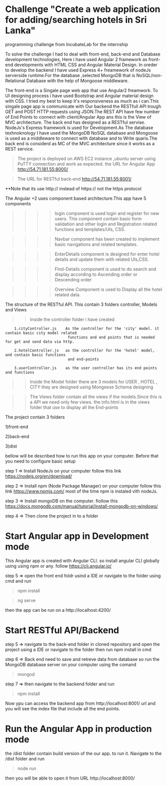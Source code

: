 # Challenge "Create a web application for adding/searching hotels in Sri Lanka" 
programming challenge from IncubateLab for the internship 

   To solve the challenge I had to deal with front-end, back-end and Database development technologies, Here i have used 
Angular 2 framework as  front-end developments with HTML CSS and Angular Material Design. In oreder to develop the backend I have 
used Express 4+ freamework of nodeJs serverside runtime.For the database ,selected MongoDB that is NoSQL/non-Relational Database with the help of 
Mongoose middleware. 

   The front-end is a Singale page web app that use Angular2 freamwork. To UI designing process i have used Bootstrap and Angular
material design with CSS. I tried my best to keep it's responsiveness as much as i can.This singale page app is communicate 
with Our backend the RESTfull API  trough GET and POST HTTP requests using JSON.The REST API have few number of End Points to 
connect with client/Angular App ans this is the View of MVC architecture. The back end has designed as a RESTful servise. NodeJs's 
Express framework is used for Development.As The database texhnoknology I have used the MongoDB NoSQL database and Mongoose is used as a 
middleware to connect with database and to Write quaris.The back end is considerd as MC of the MVC architecture since it works as 
a REST service.

>The project is deployed on  AWS EC2 instance ,ubuntu server using PuTTY connection and work as expected.
>the URL for Angular App           http://54.71.181.55:8000/

>The URL for RESTful back-end       http://54.71.181.55:8001/

**Note that its use  http:// instead of https://   not the https protocol 

The Angular +2  uses component based architecture.This app have 5 components 

>>>>login component is used login and register for new users. This component contain basic form validation and other login and Registration 
related functions and templates/UIs, CSS.

>>>>Navbar component has been created to implement basic navigations and related templates.

>>>>EnterDetails component is designed for enter hotel details and update them with related UIs,CSS.

>>>>Find-Details component is used to do search and display according to Ascending order or Descending order

>>>>Overview Component is used to Display all the hotel related data.




The structure of the RESTful API.
This contain 3 folders controller, Models and Views
>>Inside the controller folder i have created 

        1.cityController.js    As the controller for the 'city' model. it contain basic city model related 
                                functions and end points that is needed for get and send data via http.  
        
        2.hotelController.js   as the controller for the 'hotel' model, and contain basic functions 
                                and end-points
        
        3.userController.js    as the user controller has its end points and functions
        
>> Inside the Model folder there are 3 models for USER , HOTEL , CITY they are designed using Mongeese Schema designing

>> The Views folder contain all the views if the models.Since this is a API we need only few views. the info.html is in 
   the views folder that use to display all the End-points
   
   
   

The project contain 3 folders 

1)front-end

2)back-end

3)dist

bellow will be described how to run this app on your computer. Before that you need to configure basic setup

step 1 => Install NodeJs on your computer  follow this link https://nodejs.org/en/download/  

step 2 => Install npm (Node Package Manager) on your computer  follow this link https://www.npmjs.com/ most of the time npm 
is instaled vith nodeJs.

step 3 => Install mongoDB on the computer. fiollow this  https://docs.mongodb.com/manual/tutorial/install-mongodb-on-windows/

step 4 => Then clone the project in to a folder


# Start Angular app in Development mode 

This Angular app is created with Angular CLI. so install angular CLI globally using using npm or any. follow https://cli.angular.io/

step 5 => open the front end foldr usind a IDE or navigate to the folder using cmd and run 
  
  >npm install
  
  >ng serve
  
  then the app can be run on a http://localhost:4200/
  
  
 # Start RESTful API/Backend 
 
 step 5 => navigate to the back-end folder in cloned repository and open the project using a IDE or navigate to the folder then run 
 npm install in cmd
 
 step 6 => Back end need to save and retreve data from database so run the MongoDB database server on your computer using the comand
   >mongod
   
  step 7 => then navigate to the backend folder and run
  
  >npm install 
  
  Now ypu can access the backend app from http://localhost:8001/ url and you will see the index file that include all the end    points.
  

  
  
  # Run the Angular App in production mode 
  
  the /dist folder contain build version of the our app. to run it. Navigate to the /dist folder and run
  
  >node run
  
  then you will be able to open it from URL http://localhost:8000/ 
  






